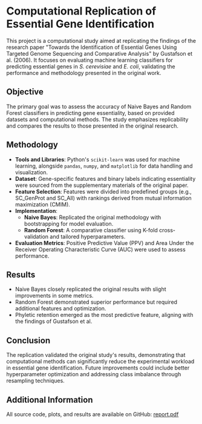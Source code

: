 # Computational Replication of Essential Gene Identification

This project is a computational study aimed at replicating the findings of the research paper "Towards the Identification of Essential Genes Using Targeted Genome Sequencing and Comparative Analysis" by Gustafson et al. (2006). It focuses on evaluating machine learning classifiers for predicting essential genes in _S. cerevisiae_ and _E. coli_, validating the performance and methodology presented in the original work.

## Objective

The primary goal was to assess the accuracy of Naive Bayes and Random Forest classifiers in predicting gene essentiality, based on provided datasets and computational methods. The study emphasizes replicability and compares the results to those presented in the original research.

## Methodology

- **Tools and Libraries**: Python's `scikit-learn` was used for machine learning, alongside `pandas`, `numpy`, and `matplotlib` for data handling and visualization.
- **Dataset**: Gene-specific features and binary labels indicating essentiality were sourced from the supplementary materials of the original paper.
- **Feature Selection**: Features were divided into predefined groups (e.g., SC_GenProt and SC_All) with rankings derived from mutual information maximization (CMIM).
- **Implementation**:
  - **Naive Bayes**: Replicated the original methodology with bootstrapping for model evaluation.
  - **Random Forest**: A comparative classifier using K-fold cross-validation and tailored hyperparameters.
- **Evaluation Metrics**: Positive Predictive Value (PPV) and Area Under the Receiver Operating Characteristic Curve (AUC) were used to assess performance.

## Results

- Naive Bayes closely replicated the original results with slight improvements in some metrics.
- Random Forest demonstrated superior performance but required additional features and optimization.
- Phyletic retention emerged as the most predictive feature, aligning with the findings of Gustafson et al.

## Conclusion

The replication validated the original study's results, demonstrating that computational methods can significantly reduce the experimental workload in essential gene identification. Future improvements could include better hyperparameter optimization and addressing class imbalance through resampling techniques.

## Additional Information

All source code, plots, and results are available on GitHub: [report.pdf](https://github.com/NiccoloCase/essential-genes-identification/main/report.pdf)

